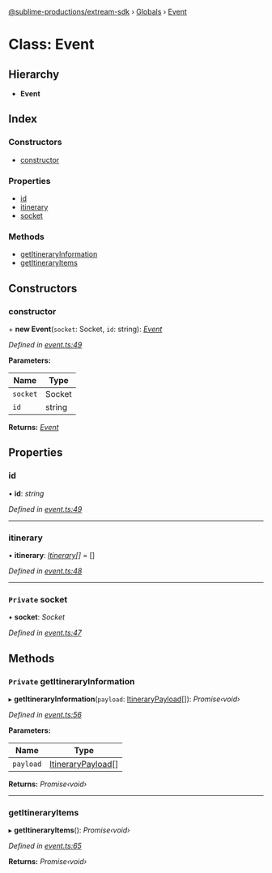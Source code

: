 [@sublime-productions/extream-sdk](../README.md) › [Globals](../globals.md) › [Event](event.md)

# Class: Event

## Hierarchy

* **Event**

## Index

### Constructors

* [constructor](event.md#constructor)

### Properties

* [id](event.md#id)
* [itinerary](event.md#itinerary)
* [socket](event.md#private-socket)

### Methods

* [getItineraryInformation](event.md#private-getitineraryinformation)
* [getItineraryItems](event.md#getitineraryitems)

## Constructors

###  constructor

\+ **new Event**(`socket`: Socket, `id`: string): *[Event](event.md)*

*Defined in [event.ts:49](https://github.com/Extream-SaaS/ex-sdk/blob/d44c660/src/event.ts#L49)*

**Parameters:**

Name | Type |
------ | ------ |
`socket` | Socket |
`id` | string |

**Returns:** *[Event](event.md)*

## Properties

###  id

• **id**: *string*

*Defined in [event.ts:49](https://github.com/Extream-SaaS/ex-sdk/blob/d44c660/src/event.ts#L49)*

___

###  itinerary

• **itinerary**: *[Itinerary](itinerary.md)[]* = []

*Defined in [event.ts:48](https://github.com/Extream-SaaS/ex-sdk/blob/d44c660/src/event.ts#L48)*

___

### `Private` socket

• **socket**: *Socket*

*Defined in [event.ts:47](https://github.com/Extream-SaaS/ex-sdk/blob/d44c660/src/event.ts#L47)*

## Methods

### `Private` getItineraryInformation

▸ **getItineraryInformation**(`payload`: [ItineraryPayload](../interfaces/itinerarypayload.md)[]): *Promise‹void›*

*Defined in [event.ts:56](https://github.com/Extream-SaaS/ex-sdk/blob/d44c660/src/event.ts#L56)*

**Parameters:**

Name | Type |
------ | ------ |
`payload` | [ItineraryPayload](../interfaces/itinerarypayload.md)[] |

**Returns:** *Promise‹void›*

___

###  getItineraryItems

▸ **getItineraryItems**(): *Promise‹void›*

*Defined in [event.ts:65](https://github.com/Extream-SaaS/ex-sdk/blob/d44c660/src/event.ts#L65)*

**Returns:** *Promise‹void›*

